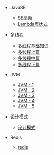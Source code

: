 - JavaSE
  - [SE高频](./docs/SE/SE高频知识点.md)
  - [Lambda表达式](./docs/SE/Lambda表达式.md)
- 多线程
  - [多线程基础知识](./docs/多线程/多线程基础知识.md)
  - [多线程上篇](./docs/多线程/多线程-上篇.md)
  - [多线程中篇](./docs/多线程/多线程-中篇.md)
  - [多线程下篇](./docs/多线程/多线程-下篇.md)

- JVM
  - [JVM - 1](./docs/JVM/JVM-1.md)
  - [JVM - 2](./docs/JVM/JVM-2.md)
  - [JVM - 3](./docs/JVM/JVM-3.md)
  - [JVM - 4](./docs/JVM/JVM-4.md)
  - [JVM - 5](./docs/JVM/JVM-5.md)
- 设计模式
  - [设计模式](./docs/设计模式/设计模式.md)


* Redis

  * [redis](./docs/redis/redis.md)

